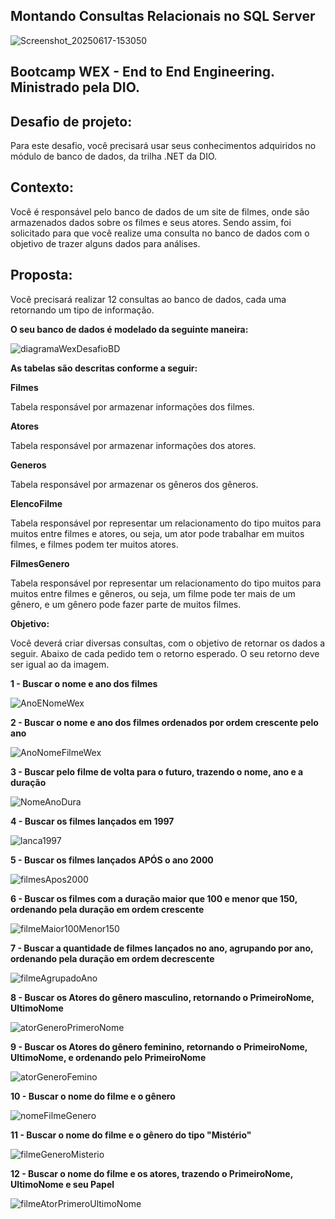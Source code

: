 ## Montando Consultas Relacionais no SQL Server 

![Screenshot_20250617-153050](https://github.com/user-attachments/assets/f4cb15ea-1bb3-446d-8b76-3b659dc6d97f)


## Bootcamp WEX - End to End Engineering. Ministrado pela DIO.



## Desafio de projeto: 

Para este desafio, você precisará usar seus conhecimentos adquiridos no módulo de banco de dados, da trilha .NET da DIO.

## Contexto: 
Você é responsável pelo banco de dados de um site de filmes, onde são armazenados dados sobre os filmes e seus atores. Sendo assim, foi solicitado para que você realize uma consulta no banco de dados com o objetivo de trazer alguns dados para análises.

## Proposta:

Você precisará realizar 12 consultas ao banco de dados, cada uma retornando um tipo de informação. 

**O seu banco de dados é modelado da seguinte maneira:**

![diagramaWexDesafioBD](https://github.com/user-attachments/assets/1ee10904-5b2c-46a3-b7df-f2f4d65ccbf1)



**As tabelas são descritas conforme a seguir:**

**Filmes**

Tabela responsável por armazenar informações dos filmes.

**Atores**

Tabela responsável por armazenar informações dos atores.

**Generos**

Tabela responsável por armazenar os gêneros dos gêneros.

**ElencoFilme**

Tabela responsável por representar um relacionamento do tipo muitos para muitos entre filmes e atores, ou seja, um ator pode trabalhar em muitos filmes, e filmes podem ter muitos atores.

**FilmesGenero**

Tabela responsável por representar um relacionamento do tipo muitos para muitos entre filmes e gêneros, ou seja, um filme pode ter mais de um gênero, e um gênero pode fazer parte de muitos filmes. 


**Objetivo:**

Você deverá criar diversas consultas, com o objetivo de retornar os dados a seguir. Abaixo de cada pedido tem o retorno esperado. O seu retorno deve ser igual ao da imagem.


**1 - Buscar o nome e ano dos filmes**

![AnoENomeWex](https://github.com/user-attachments/assets/bae28d6f-1f73-44b2-bccd-73250e1c5ec2)


**2 - Buscar o nome e ano dos filmes ordenados por ordem crescente pelo ano**

![AnoNomeFilmeWex](https://github.com/user-attachments/assets/cb677ce2-2f72-4c6e-8f9c-3b96e71317c1)


**3 - Buscar pelo filme de volta para o futuro, trazendo o nome, ano e a duração**

![NomeAnoDura](https://github.com/user-attachments/assets/bb1390f5-a4cc-4520-b168-146b7dd1280f)


**4 - Buscar os filmes lançados em 1997**

![lanca1997](https://github.com/user-attachments/assets/a96623cf-dbf8-4057-93e0-e78c4d6e039e) 



**5 - Buscar os filmes lançados APÓS o ano 2000**

![filmesApos2000](https://github.com/user-attachments/assets/37b6230c-13c3-4287-971e-45ca5bf6643f)


**6 - Buscar os filmes com a duração maior que 100 e menor que 150, ordenando pela duração em ordem crescente**

![filmeMaior100Menor150](https://github.com/user-attachments/assets/431a40aa-390f-4904-834b-072dfae385b2)


**7 - Buscar a quantidade de filmes lançados no ano, agrupando por ano, ordenando pela duração em ordem decrescente**

![filmeAgrupadoAno](https://github.com/user-attachments/assets/f95dd279-d0e4-4039-a685-4c55793b0e35)



**8 - Buscar os Atores do gênero masculino, retornando o PrimeiroNome, UltimoNome**

![atorGeneroPrimeroNome](https://github.com/user-attachments/assets/b2356c2a-b884-4b3d-928f-14e54bf96f0e)


**9 - Buscar os Atores do gênero feminino, retornando o PrimeiroNome, UltimoNome, e ordenando pelo PrimeiroNome**

![atorGeneroFemino](https://github.com/user-attachments/assets/228ca7a5-2187-4819-84fe-5c6a3cc5b5b4)


**10 - Buscar o nome do filme e o gênero** 

![nomeFilmeGenero](https://github.com/user-attachments/assets/b9218797-a27e-4aaa-8edd-9df792eedec9)



**11 - Buscar o nome do filme e o gênero do tipo "Mistério"**

![filmeGeneroMisterio](https://github.com/user-attachments/assets/995ee85a-96b5-4611-bb6f-3deee3e38fd7)


**12 - Buscar o nome do filme e os atores, trazendo o PrimeiroNome, UltimoNome e seu Papel**

![filmeAtorPrimeroUltimoNome](https://github.com/user-attachments/assets/b58c7838-8af5-4960-b926-094e96a32300)





